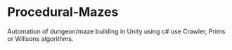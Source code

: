 # Procedural-Mazes
Automation of dungeon/maze building in Unity using c#
use Crawler, Prims or Willsons algorithms.
